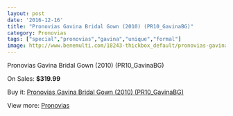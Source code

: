 ```yaml
---
layout: post
date: '2016-12-16'
title: "Pronovias Gavina Bridal Gown (2010) (PR10_GavinaBG)"
category: Pronovias
tags: ["special","pronovias","gavina","unique","formal"]
image: http://www.benemulti.com/18243-thickbox_default/pronovias-gavina-bridal-gown-2010-pr10gavinabg.jpg
---
```

Pronovias Gavina Bridal Gown (2010) (PR10_GavinaBG)

On Sales: **$319.99**
<a href="https://www.benemulti.com/en/pronovias/6905-pronovias-gavina-bridal-gown-2010-pr10gavinabg.html"><amp-img layout="responsive" width="600" height="600" src="//www.benemulti.com/18243-thickbox_default/pronovias-gavina-bridal-gown-2010-pr10gavinabg.jpg" alt="Pronovias Gavina Bridal Gown (2010) (PR10_GavinaBG) 0" /></a>
<a href="https://www.benemulti.com/en/pronovias/6905-pronovias-gavina-bridal-gown-2010-pr10gavinabg.html"><amp-img layout="responsive" width="600" height="600" src="//www.benemulti.com/18245-thickbox_default/pronovias-gavina-bridal-gown-2010-pr10gavinabg.jpg" alt="Pronovias Gavina Bridal Gown (2010) (PR10_GavinaBG) 1" /></a>
<a href="https://www.benemulti.com/en/pronovias/6905-pronovias-gavina-bridal-gown-2010-pr10gavinabg.html"><amp-img layout="responsive" width="600" height="600" src="//www.benemulti.com/18244-thickbox_default/pronovias-gavina-bridal-gown-2010-pr10gavinabg.jpg" alt="Pronovias Gavina Bridal Gown (2010) (PR10_GavinaBG) 2" /></a>

Buy it: [Pronovias Gavina Bridal Gown (2010) (PR10_GavinaBG)](https://www.benemulti.com/en/pronovias/6905-pronovias-gavina-bridal-gown-2010-pr10gavinabg.html "Pronovias Gavina Bridal Gown (2010) (PR10_GavinaBG)")

View more: [Pronovias](https://www.benemulti.com/en/55-pronovias "Pronovias")